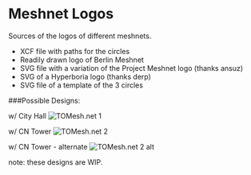 Meshnet Logos
=============

Sources of the logos of different meshnets.

- XCF file with paths for the circles
- Readily drawn logo of Berlin Meshnet
- SVG file with a variation of the Project Meshnet logo (thanks ansuz)
- SVG of a Hyperboria logo (thanks derp)
- SVG file of a template of the 3 circles

###Possible Designs:

w/ City Hall
![TOMesh.net 1](https://raw.githubusercontent.com/tomeshnet/logos/master/tomeshnet1.png)

w/ CN Tower
![TOMesh.net 2](https://raw.githubusercontent.com/tomeshnet/logos/master/tomeshnet2.png)

w/ CN Tower - alternate
![TOMesh.net 2 alt](https://raw.githubusercontent.com/tomeshnet/logos/master/tomeshnet2-nowave.png)

note: these designs are WIP.